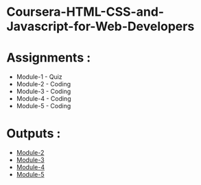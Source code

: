 # Coursera-HTML-CSS-and-Javascript-for-Web-Developers



# Assignments :

* Module-1 - Quiz 
* Module-2 - Coding
* Module-3 - Coding
* Module-4 - Coding
* Module-5 - Coding


# Outputs :

* [Module-2](https://siddartha19.github.io/Coursera-HTML-CSS-and-JavaScript-for-Web-Developers/Assignments/module-2/index.html)
* [Module-3](https://siddartha19.github.io/Coursera-HTML-CSS-and-JavaScript-for-Web-Developers/Assignments/module-3/index.html)
* [Module-4](https://siddartha19.github.io/Coursera-HTML-CSS-and-JavaScript-for-Web-Developers/Assignments/module-4/index.html)
* [Module-5](https://siddartha19.github.io/Coursera-HTML-CSS-and-JavaScript-for-Web-Developers/Assignments/module-5/index.html)
